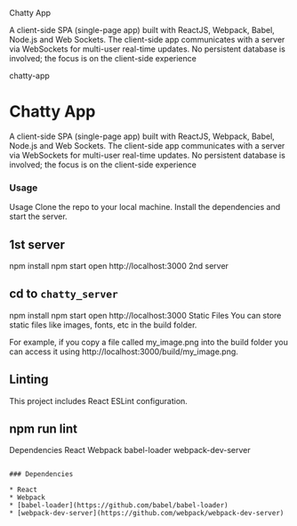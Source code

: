 Chatty App

A client-side SPA (single-page app) built with ReactJS, Webpack, Babel, Node.js and Web Sockets. The client-side app communicates with a server via WebSockets for multi-user real-time updates. No persistent database is involved; the focus is on the client-side experience

chatty-app

Chatty App
=====================

A client-side SPA (single-page app) built with ReactJS, Webpack, Babel, Node.js and Web Sockets. The client-side app communicates with a server via WebSockets for multi-user real-time updates. No persistent database is involved; the focus is on the client-side experience

### Usage

Usage
Clone the repo to your local machine. Install the dependencies and start the server.

## 1st server

npm install
npm start
open http://localhost:3000
2nd server

## cd to `chatty_server`
npm install
npm start
open http://localhost:3000
Static Files
You can store static files like images, fonts, etc in the build folder.

For example, if you copy a file called my_image.png into the build folder you can access it using http://localhost:3000/build/my_image.png.

## Linting
This project includes React ESLint configuration.

## npm run lint
Dependencies
React
Webpack
babel-loader
webpack-dev-server
```

### Dependencies

* React
* Webpack
* [babel-loader](https://github.com/babel/babel-loader)
* [webpack-dev-server](https://github.com/webpack/webpack-dev-server)
